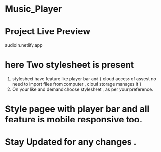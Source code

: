 # Music_Player
# Project Live Preview 
audioin.netlify.app
# here Two stylesheet is present 
1. stylesheet have feature like player bar and { cloud access of assest no need to import files from computer , cloud storage manages it }
2. On your like and demand choose stylesheet , as per your preference.
# Style pagee with player bar and all feature is mobile responsive too.
# Stay Updated for any changes .
